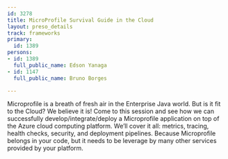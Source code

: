 ```yaml
---
id: 3278
title: MicroProfile Survival Guide in the Cloud
layout: preso_details
track: frameworks
primary:
  id: 1389
persons:
- id: 1389
  full_public_name: Edson Yanaga
- id: 1147
  full_public_name: Bruno Borges

---
```

Microprofile is a breath of fresh air in the Enterprise Java world. But is it fit to the Cloud? We believe it is! Come to this session and see how we can successfully develop/integrate/deploy a Microprofile application on top of the Azure cloud computing platform. We’ll cover it all: metrics, tracing, health checks, security, and deployment pipelines. Because Microprofile belongs in your code, but it needs to be leverage by many other services provided by your platform.